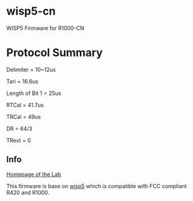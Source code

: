 # wisp5-cn
WISP5 Firmware for R1000-CN


# Protocol Summary

Delimiter = 10~12us

Tari = 16.6us

Length of Bit 1 = 25us

RTCal = 41.7us

TRCal = 49us

DR = 64/3

TRext = 0

## Info

[Homepage of the Lab](http://www.sensornet.cn/)

This firmware is base on [wisp5](https://github.com/wisp/wisp5) which is compatible with FCC compliant R420 and R1000.
